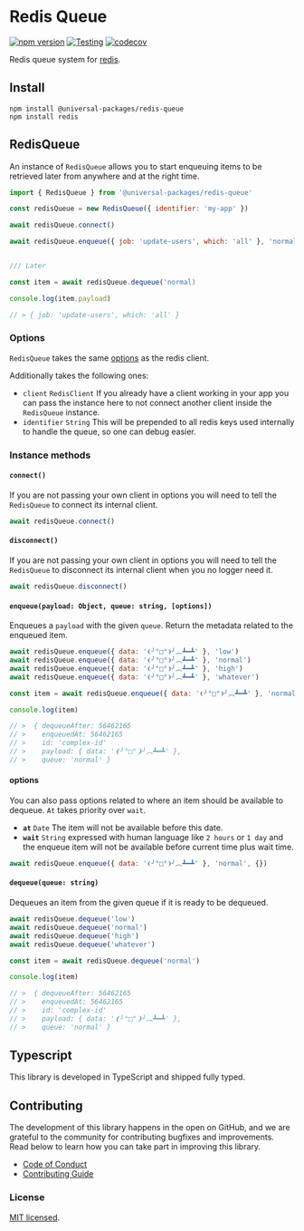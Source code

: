 # Redis Queue

[![npm version](https://badge.fury.io/js/@universal-packages%2Fredis-queue.svg)](https://www.npmjs.com/package/@universal-packages/redis-queue)
[![Testing](https://github.com/universal-packages/universal-redis-queue/actions/workflows/testing.yml/badge.svg)](https://github.com/universal-packages/redis-queue/actions/workflows/testing.yml)
[![codecov](https://codecov.io/gh/universal-packages/universal-redis-queue/branch/main/graph/badge.svg?token=CXPJSN8IGL)](https://codecov.io/gh/universal-packages/universal-redis-queue)

Redis queue system for [redis](https://github.com/redis/node-redis).

## Install

```shell
npm install @universal-packages/redis-queue
npm install redis
```

## RedisQueue

An instance of `RedisQueue` allows you to start enqueuing items to be retrieved later from anywhere and at the right time.

```js
import { RedisQueue } from '@universal-packages/redis-queue'

const redisQueue = new RedisQueue({ identifier: 'my-app' })

await redisQueue.connect()

await redisQueue.enqueue({ job: 'update-users', which: 'all' }, 'normal')


/// Later

const item = await redisQueue.dequeue('normal)

console.log(item.payload)

// > { job: 'update-users', which: 'all' }

```

### Options

`RedisQueue` takes the same [options](https://github.com/redis/node-redis/blob/master/docs/client-configuration.md) as the redis client.

Additionally takes the following ones:

- `client` `RedisClient`
  If you already have a client working in your app you can pass the instance here to not connect another client inside the `RedisQueue` instance.
- `identifier` `String`
  This will be prepended to all redis keys used internally to handle the queue, so one can debug easier.

### Instance methods

#### **`connect()`**

If you are not passing your own client in options you will need to tell the `RedisQueue` to connect its internal client.

```js
await redisQueue.connect()
```

#### **`disconnect()`**

If you are not passing your own client in options you will need to tell the `RedisQueue` to disconnect its internal client when you no logger need it.

```js
await redisQueue.disconnect()
```

#### **`enqueue(payload: Object, queue: string, [options])`**

Enqueues a `payload` with the given `queue`. Return the metadata related to the enqueued item.

```js
await redisQueue.enqueue({ data: '❨╯°□°❩╯︵┻━┻' }, 'low')
await redisQueue.enqueue({ data: '❨╯°□°❩╯︵┻━┻' }, 'normal')
await redisQueue.enqueue({ data: '❨╯°□°❩╯︵┻━┻' }, 'high')
await redisQueue.enqueue({ data: '❨╯°□°❩╯︵┻━┻' }, 'whatever')

const item = await redisQueue.enqueue({ data: '❨╯°□°❩╯︵┻━┻' }, 'normal')

console.log(item)

// >  { dequeueAfter: 56462165
// >    enqueuedAt: 56462165
// >    id: 'complex-id'
// >    payload: { data: '❨╯°□°❩╯︵┻━┻' },
// >    queue: 'normal' }
```

#### options

You can also pass options related to where an item should be available to dequeue. `At` takes priority over `wait`.

- **`at`** `Date`
  The item will not be available before this date.
- **`wait`** `String`
  expressed with human language like `2 hours` or `1 day` and the enqueue item will not be available before current time plus wait time.

```js
await redisQueue.enqueue({ data: '❨╯°□°❩╯︵┻━┻' }, 'normal', {})
```

#### **`dequeue(queue: string)`**

Dequeues an item from the given queue if it is ready to be dequeued.

```js
await redisQueue.dequeue('low')
await redisQueue.dequeue('normal')
await redisQueue.dequeue('high')
await redisQueue.dequeue('whatever')

const item = await redisQueue.dequeue('normal')

console.log(item)

// >  { dequeueAfter: 56462165
// >    enqueuedAt: 56462165
// >    id: 'complex-id'
// >    payload: { data: '❨╯°□°❩╯︵┻━┻' },
// >    queue: 'normal' }
```

## Typescript

This library is developed in TypeScript and shipped fully typed.

## Contributing

The development of this library happens in the open on GitHub, and we are grateful to the community for contributing bugfixes and improvements. Read below to learn how you can take part in improving this library.

- [Code of Conduct](./CODE_OF_CONDUCT.md)
- [Contributing Guide](./CONTRIBUTING.md)

### License

[MIT licensed](./LICENSE).
